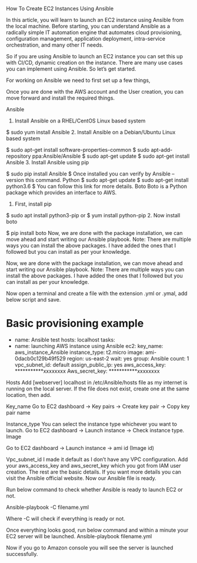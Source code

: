 
How To Create EC2 Instances Using Ansible

In this article, you will learn to launch an EC2 instance using Ansible from the local machine. Before starting, you can understand Ansible as a radically simple IT automation engine that automates cloud provisioning, configuration management, application deployment, intra-service orchestration, and many other IT needs.

So if you are using Ansible to launch an EC2 instance you can set this up with CI/CD, dynamic creation on the instance. There are many use cases you can implement using Ansible. So let’s get started.

For working on Ansible we need to first set up a few things,


Once you are done with the AWS account and the User creation, you can move forward and install the required things.

Ansible
1. Install Ansible on a RHEL/CentOS Linux based system

$ sudo yum install Ansible
2. Install Ansible on a Debian/Ubuntu Linux based system

$ sudo apt-get install software-properties-common
$ sudo apt-add-repository ppa:Ansible/Ansible
$ sudo apt-get update
$ sudo apt-get install Ansible
3. Install Ansible using pip

$ sudo pip install Ansible
$ Once installed you can verify by Ansible –version this command.
Python
$ sudo apt-get update
$ sudo apt-get install python3.6
$ You can follow this link for more details.
Boto
Boto is a Python package which provides an interface to AWS.

1. First, install pip

$ sudo apt install python3-pip or
$ yum install python-pip
2. Now install boto

$ pip install boto
Now, we are done with the package installation, we can move ahead and start writing our Ansible playbook.
Note: There are multiple ways you can install the above packages. I have added the ones that I followed but you can install as per your knowledge.

Now, we are done with the package installation, we can move ahead and start writing our Ansible playbook.
Note: There are multiple ways you can install the above packages. I have added the ones that I followed but you can install as per your knowledge.

Now open a terminal and create a file with the extension .yml or .ymal, add below script and save.

# Basic provisioning example
- name: Ansible test
hosts: localhost
tasks:
- name: launching AWS instance using Ansible
ec2:
key_name: aws_instance_Ansible
instance_type: t2.micro
image: ami-0dacb0c129b49f529
region: us-east-2
wait: yes
group: Ansible
count: 1
vpc_subnet_id: default
assign_public_ip: yes
aws_access_key: ***********xxxxxxxx
Aws_secret_key: ***********xxxxxxxx

Hosts
Add [webserver] localhost in /etc/Ansible/hosts file as my internet is running on the local server. If the file does not exist, create one at the same location, then add.

Key_name
Go to EC2 dashboard -> Key pairs -> Create key pair -> Copy key pair name

Instance_type
You can select the instance type whichever you want to launch. Go to EC2 dashboard -> Launch instance -> Check instance type.
Image

Go to EC2 dashboard -> Launch instance -> ami id (Image id)

Vpc_subnet_id
I made it default as I don’t have any VPC configuration.
Add your aws_access_key and aws_secret_key which you got from IAM user creation. The rest are the basic details. If you want more details you can visit the Ansible official website. Now our Ansible file is ready.

Run below command to check whether Ansible is ready to launch EC2 or not.

Ansible-playbook -C filename.yml

Where -C will check if everything is ready or not.

Once everything looks good, run below command and within a minute your EC2 server will be launched.
Ansible-playbook filename.yml

Now if you go to Amazon console you will see the server is launched successfully.